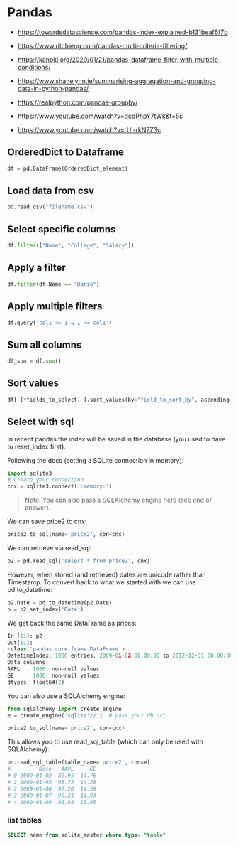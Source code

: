 # Pandas

* https://towardsdatascience.com/pandas-index-explained-b131beaf6f7b
* https://www.ritchieng.com/pandas-multi-criteria-filtering/
* https://kanoki.org/2020/01/21/pandas-dataframe-filter-with-multiple-conditions/
* https://www.shanelynn.ie/summarising-aggregation-and-grouping-data-in-python-pandas/
* https://realpython.com/pandas-groupby/

* https://www.youtube.com/watch?v=dcqPhpY7tWk&t=5s
* https://www.youtube.com/watch?v=rUl-rkN7Z3c

## OrderedDict to Dataframe
```python
df = pd.DataFrame(OrderedDict_element)
```

## Load data from csv
```python
pd.read_csv("filename.csv") 
```

## Select specific columns
```python
df.filter(["Name", "College", "Salary"])
```

## Apply a filter
```python
df.filter(df.Name == "Dario")
```

## Apply multiple filters
```python
df.query('col1 <= 1 & 1 <= col1')
```

## Sum all columns
```python
df_sum = df.sum()
```

## Sort values
```python
df[ [*fields_to_select] ].sort_values(by="field_to_sort_by", ascending=True)
```

## Select with sql
In recent pandas the index will be saved in the database (you used to have to reset_index first).

Following the docs (setting a SQLite connection in memory):

```python
import sqlite3
# Create your connection.
cnx = sqlite3.connect(':memory:')
```

> Note: You can also pass a SQLAlchemy engine here (see end of answer).

We can save price2 to cnx:

```python
price2.to_sql(name='price2', con=cnx)
```

We can retrieve via read_sql:

```python
p2 = pd.read_sql('select * from price2', cnx)
```

However, when stored (and retrieved) dates are unicode rather than Timestamp. To convert back to what we started with we can use pd.to_datetime:

```python
p2.Date = pd.to_datetime(p2.Date)
p = p2.set_index('Date')
```

We get back the same DataFrame as prices:

```python
In [11]: p2
Out[11]: 
<class 'pandas.core.frame.DataFrame'>
DatetimeIndex: 1006 entries, 2009-01-02 00:00:00 to 2012-12-31 00:00:00
Data columns:
AAPL    1006  non-null values
GE      1006  non-null values
dtypes: float64(2)
```

You can also use a SQLAlchemy engine:

```python
from sqlalchemy import create_engine
e = create_engine('sqlite://')  # pass your db url

price2.to_sql(name='price2', con=cnx)
```

This allows you to use read_sql_table (which can only be used with SQLAlchemy):

```python
pd.read_sql_table(table_name='price2', con=e)
#         Date   AAPL     GE
# 0 2009-01-02  89.95  14.76
# 1 2009-01-05  93.75  14.38
# 2 2009-01-06  92.20  14.58
# 3 2009-01-07  90.21  13.93
# 4 2009-01-08  91.88  13.95
```

### list tables 
```sql
SELECT name from sqlite_master where type= "table"
```